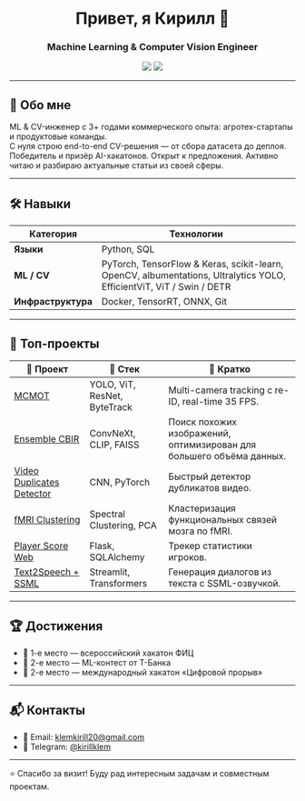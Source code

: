 <h1 align="center">Привет, я Кирилл 👋</h1>
<h3 align="center">Machine Learning & Computer Vision Engineer</h3>

<p align="center">
  <a href="https://t.me/kirillklem"><img src="https://img.shields.io/badge/Telegram-2CA5E0?logo=telegram&logoColor=white"/></a>
  <a href="mailto:klemkirill20@gmail.com"><img src="https://img.shields.io/badge/gmail-D14836?logo=gmail&logoColor=white"/></a>
</p>

---

## 🧠 Обо мне
ML & CV-инженер с 3+ годами коммерческого опыта: агротех-стартапы и продуктовые команды.  
C нуля строю end-to-end CV-решения — от сбора датасета до деплоя.  
Победитель и призёр AI-хакатонов. Открыт к предложения.
Активно читаю и разбираю актуальные статьи из своей сферы.

---

## 🛠 Навыки

| Категория | Технологии |
|-----------|------------|
| **Языки** | Python, SQL |
| **ML / CV** | PyTorch, TensorFlow & Keras, scikit-learn, OpenCV, albumentations, Ultralytics YOLO, EfficientViT, ViT / Swin / DETR |
| **Инфраструктура** | Docker, TensorRT, ONNX, Git |

---

## 🚀 Топ-проекты

| 📘 Проект | 🧰 Стек | 📝 Кратко |
|----------|--------|----------|
| [MCMOT](https://github.com/KirillKlem/MCMOT-ISS) | YOLO, ViT, ResNet, ByteTrack | Multi-camera tracking с re-ID, real-time 35 FPS. |
| [Ensemble CBIR](https://github.com/KirillKlem/Ensemble-CBIR) | ConvNeXt, CLIP, FAISS | Поиск похожих изображений, оптимизирован для большего объёма данных. |
| [Video Duplicates Detector](https://github.com/KirillKlem/CU_in_ML) | CNN, PyTorch | Быстрый детектор дубликатов видео. |
| [fMRI Clustering](https://github.com/KirillKlem/Brain-Atlas-Clustering-for-Individual-fMRI-Fingerprints) | Spectral Clustering, PCA | Кластеризация функциональных связей мозга по fMRI. |
| [Player Score Web](https://github.com/KirillKlem/player-score-web) | Flask, SQLAlchemy | Трекер статистики игроков. |
| [Text2Speech + SSML](https://github.com/trizyx/Article_to_Dialogue) | Streamlit, Transformers | Генерация диалогов из текста с SSML-озвучкой. |

---

## 🏆 Достижения

- 🥇 1-е место — всероссийский хакатон ФИЦ  
- 🥈 2-е место — ML-контест от Т-Банка  
- 🥈 2-е место — международный хакатон «Цифровой прорыв»  

---

## 📬 Контакты

- 📧 Email: [klemkirill20@gmail.com](mailto:klemkirill20@gmail.com)  
- 💬 Telegram: [@kirillklem](https://t.me/kirillklem)

---

⭐ Спасибо за визит! Буду рад интересным задачам и совместным проектам.
